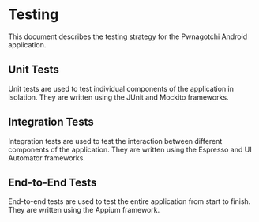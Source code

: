 # Testing

This document describes the testing strategy for the Pwnagotchi Android application.

## Unit Tests

Unit tests are used to test individual components of the application in isolation. They are written using the JUnit and Mockito frameworks.

## Integration Tests

Integration tests are used to test the interaction between different components of the application. They are written using the Espresso and UI Automator frameworks.

## End-to-End Tests

End-to-end tests are used to test the entire application from start to finish. They are written using the Appium framework.
